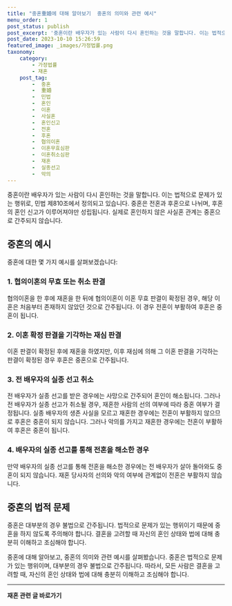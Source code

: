 ```yaml
---
title: "중혼重婚에 대해 알아보기  중혼의 의미와 관련 예시"
menu_order: 1
post_status: publish
post_excerpt: '중혼이란 배우자가 있는 사람이 다시 혼인하는 것을 말합니다. 이는 법적으로 문제가 있는 행위로, 민법 제810조에서 정의되고 있습니다. 중혼은 전혼과 후혼으로 나뉘며, 후혼의 혼인 신고가 이루어져야만 성립됩니다. 실제로 혼인하지 않은 사실혼 관계는 중혼으로 간주되지 않습니다.'
post_date: 2023-10-10 15:26:59
featured_image: _images/가정법률.png
taxonomy:
    category:
        - 가정법률
        - 재혼
    post_tag:
        -  중혼
        -  重婚
        -  민법
        -  혼인
        -  이혼
        -  사실혼
        -  혼인신고
        -  전혼
        -  후혼
        -  협의이혼
        -  이혼무효심판
        -  이혼취소심판
        -  재혼
        -  실종선고
        -  악의
---
```



중혼이란 배우자가 있는 사람이 다시 혼인하는 것을 말합니다. 이는 법적으로 문제가 있는 행위로, 민법 제810조에서 정의되고 있습니다. 중혼은 전혼과 후혼으로 나뉘며, 후혼의 혼인 신고가 이루어져야만 성립됩니다. 실제로 혼인하지 않은 사실혼 관계는 중혼으로 간주되지 않습니다.

## 중혼의 예시

중혼에 대한 몇 가지 예시를 살펴보겠습니다:

### 1. 협의이혼의 무효 또는 취소 판결

협의이혼을 한 후에 재혼을 한 뒤에 협의이혼이 이혼 무효 판결이 확정된 경우, 해당 이혼은 처음부터 존재하지 않았던 것으로 간주됩니다. 이 경우 전혼이 부활하여 후혼은 중혼이 됩니다.

### 2. 이혼 확정 판결을 기각하는 재심 판결

이혼 판결이 확정된 후에 재혼을 하였지만, 이후 재심에 의해 그 이혼 판결을 기각하는 판결이 확정된 경우 후혼은 중혼으로 간주됩니다.

### 3. 전 배우자의 실종 선고 취소

전 배우자가 실종 선고를 받은 경우에는 사망으로 간주되어 혼인이 해소됩니다. 그러나 전 배우자가 실종 선고가 취소될 경우, 재혼한 사람의 선의 여부에 따라 중혼 여부가 결정됩니다. 실종 배우자의 생존 사실을 모르고 재혼한 경우에는 전혼이 부활하지 않으므로 후혼은 중혼이 되지 않습니다. 그러나 악의를 가지고 재혼한 경우에는 전혼이 부활하여 후혼은 중혼이 됩니다.

### 4. 배우자의 실종 선고를 통해 전혼을 해소한 경우

만약 배우자의 실종 선고를 통해 전혼을 해소한 경우에는 전 배우자가 살아 돌아와도 중혼이 되지 않습니다. 재혼 당사자의 선의와 악의 여부에 관계없이 전혼은 부활하지 않습니다.

## 중혼의 법적 문제

중혼은 대부분의 경우 불법으로 간주됩니다. 법적으로 문제가 있는 행위이기 때문에 중혼을 하지 않도록 주의해야 합니다. 결혼을 고려할 때 자신의 혼인 상태와 법에 대해 충분히 이해하고 조심해야 합니다.

중혼에 대해 알아보고, 중혼의 의미와 관련 예시를 살펴봤습니다. 중혼은 법적으로 문제가 있는 행위이며, 대부분의 경우 불법으로 간주됩니다. 따라서, 모든 사람은 결혼을 고려할 때, 자신의 혼인 상태와 법에 대해 충분히 이해하고 조심해야 합니다.

<!-- wp:separator -->
<hr class="wp-block-separator has-alpha-channel-opacity"/>
<!-- /wp:separator -->

<!-- wp:group {"backgroundColor":"base","layout":{"type":"constrained"}} -->
<div class="wp-block-group has-base-background-color has-background"><!-- wp:paragraph {"align":"center","fontSize":"medium"} -->
<p class="has-text-align-center has-large-font-size"><strong>재혼 관련 글 바로가기</strong></p>
<!-- /wp:paragraph -->


<!-- wp:latest-posts {"categories":[{"id":1427,"count":19,"description":"","link":"https://uknowlaw.com/category/%ec%9e%ac%ed%98%bc/","name":"재혼","slug":"재혼","taxonomy":"category","parent":0,"meta":[],"_links":{"self":[{"href":"https://uknowlaw.com/wp-json/wp/v2/categories/1427"}],"collection":[{"href":"https://uknowlaw.com/wp-json/wp/v2/categories"}],"about":[{"href":"https://uknowlaw.com/wp-json/wp/v2/taxonomies/category"}],"wp:post_type":[{"href":"https://uknowlaw.com/wp-json/wp/v2/posts?categories=1427"}],"curies":[{"name":"wp","href":"https://api.w.org/{rel}","templated":true}]}}],"postsToShow":100,"excerptLength":28,"postLayout":"grid","columns":2,"featuredImageAlign":"left","featuredImageSizeSlug":"large","fontSize":18px} /--></div>
<!-- /wp:group -->